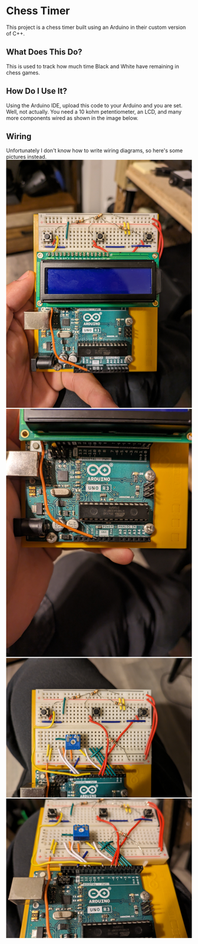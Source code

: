 # Chess Timer
This project is a chess timer built using an Arduino in their custom version of C++.

## What Does This Do?
This is used to track how much time Black and White have remaining in chess games.

## How Do I Use It?
Using the Arduino IDE, upload this code to your Arduino and you are set. Well, not actually. You need a 10 kohm petentiometer, an LCD, and many more components wired as shown in the image below.

## Wiring
Unfortunately I don't know how to write wiring diagrams, so here's some pictures instead.
![The complete assembly.](https://github.com/jcub1011/Chess-Timer/blob/main/Wiring%20Pictures/PXL_20240513_005923926.jpg)
![The lower section of the wiring.](https://github.com/jcub1011/Chess-Timer/blob/main/Wiring%20Pictures/PXL_20240513_005931739.jpg)
![Wiring hidden by the LCD.](https://github.com/jcub1011/Chess-Timer/blob/main/Wiring%20Pictures/PXL_20240513_010002912.jpg)
![Wire to pin connections.](https://github.com/jcub1011/Chess-Timer/blob/main/Wiring%20Pictures/PXL_20240513_010007962.jpg)

